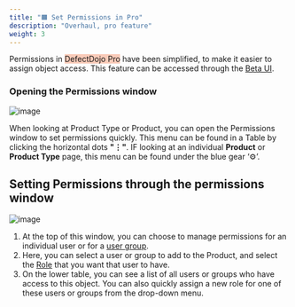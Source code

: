 ```yaml
---
title: "🟧 Set Permissions in Pro"
description: "Overhaul, pro feature"
weight: 3
---
```


Permissions in <span style="background-color:rgba(242, 86, 29, 0.3)">DefectDojo Pro</span> have been simplified, to make it easier to assign object access.  This feature can be accessed through the [Beta UI](/en/about_defectdojo/ui_pro_vs_os/).

### Opening the Permissions window 

![image](images/pro_permissions.png)

When looking at Product Type or Product, you can open the Permissions window to set permissions quickly.  This menu can be found in a Table by clicking the horizontal dots **"⋮"**.  IF looking at an individual **Product** or **Product Type** page, this menu can be found under the blue gear ‘⚙️’.

## Setting Permissions through the permissions window

![image](images/pro_permissions_2.png)

1. At the top of this window, you can choose to manage permissions for an individual user or for a [user group](../create_user_group).
2. Here, you can select a user or group to add to the Product, and select  the [Role](../about_perms_and_roles) that you want that user to have.
3. On the lower table, you can see a list of all users or groups who have access to this object.  You can also quickly assign a new role for one of these users or groups from the drop-down menu.